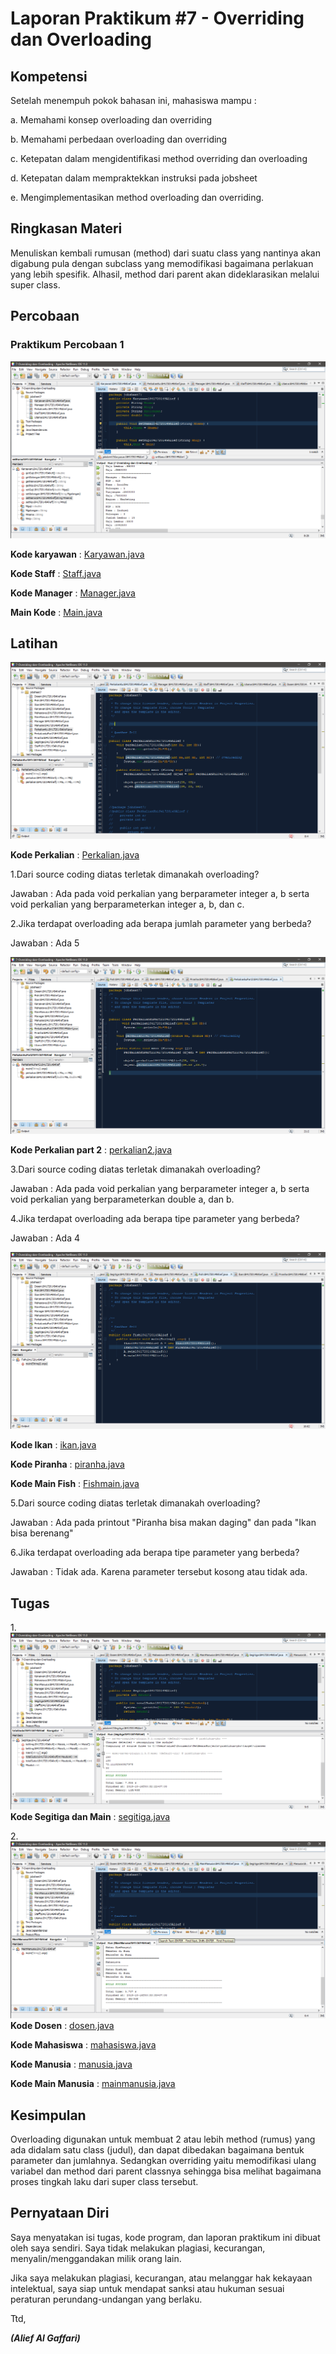 # Laporan Praktikum #7 - Overriding dan Overloading

## Kompetensi

Setelah menempuh pokok bahasan ini, mahasiswa mampu :

a.	Memahami konsep overloading dan overriding

b.	Memahami perbedaan overloading dan overriding

c.	Ketepatan dalam mengidentifikasi method overriding dan overloading

d.	Ketepatan dalam mempraktekkan instruksi pada jobsheet

e.	Mengimplementasikan method overloading dan overriding.


## Ringkasan Materi
Menuliskan kembali rumusan (method) dari suatu class yang nantinya akan digabung pula dengan subclass yang memodifikasi bagaimana perlakuan yang lebih spesifik. Alhasil, method dari parent akan dideklarasikan melalui super class.


## Percobaan

### Praktikum Percobaan 1

![screenshot](img7/Praktikum/Praktikum1.png)

**Kode karyawan** : [Karyawan.java](../../src/7_Overriding_dan_Overloading/Praktikum/Karyawan1841720149Alief.java)

**Kode Staff** : [Staff.java](../../src/7_Overriding_dan_Overloading/Praktikum/Staff1841720149Alief.java)

**Kode Manager** : [Manager.java](../../src/7_Overriding_dan_Overloading/Praktikum1/Manager1841720149Alief.java)

**Main Kode** : [Main.java](../../src/7_Overriding_dan_Overloading/Praktikum1/Utama1841720149Alief.java)

## Latihan
![screenshot](img7/Latihan/latihan1.png)

**Kode Perkalian** : [Perkalian.java](../../src/7_Overriding_dan_Overloading/Latihan/Perkalianku1841720149Alief.java)

1.Dari source coding diatas terletak dimanakah overloading?

Jawaban : Ada pada void perkalian yang berparameter integer a, b serta void perkalian yang berparameterkan integer a, b, dan c.

2.Jika terdapat overloading ada berapa jumlah parameter yang berbeda?

Jawaban : Ada 5

![screenshot](img7/Latihan/latihan2.png)

**Kode Perkalian part 2** : [perkalian2.java](../../src/7_Overriding_dan_Overloading/Latihan/PerkaliankuPart21841720149Alief.java)

3.Dari source coding diatas terletak dimanakah overloading?

Jawaban : Ada pada void perkalian yang berparameter integer a, b serta void perkalian yang berparameterkan double a, dan b.

4.Jika terdapat overloading ada berapa tipe parameter yang berbeda?

Jawaban : Ada 4

![screenshot](img7/Latihan/latihan3.png)

**Kode Ikan** : [ikan.java](../../src/7_Overriding_dan_Overloading/Latihan/Ikan1841720149Alief.java)

**Kode Piranha** : [piranha.java](../../src/7_Overriding_dan_Overloading/Latihan/Piranha1841720149Alief.java)

**Kode Main Fish** : [Fishmain.java](../../src/7_Overriding_dan_Overloading/Latihan/Fish1841720149Alief.java)


5.Dari source coding diatas terletak dimanakah overloading?

Jawaban : Ada pada printout "Piranha bisa makan daging" dan pada "Ikan bisa berenang"

6.Jika terdapat overloading ada berapa tipe parameter yang berbeda?

Jawaban : Tidak ada. Karena parameter tersebut kosong atau tidak ada.

## Tugas

1.![screenshot](img7/Tugas/tugas1.png)
**Kode Segitiga dan Main** : [segitiga.java](../../src/7_Overriding_dan_Overloading/Tugas/Segitiga1841720149Alief.java)

2.![screenshot](img7/Tugas/tugas2.png)
**Kode Dosen** : [dosen.java](../../src/7_Overriding_dan_Overloading/Tugas/Dosen1841720148Alief.java)

**Kode Mahasiswa** : [mahasiswa.java](../../src/7_Overriding_dan_Overloading/Tugas/Mahasiswa1841720149Alief.java)

**Kode Manusia** : [manusia.java](../../src/7_Overriding_dan_Overloading/Tugas/Manusia1841720149Alief.java)

**Kode Main Manusia** : [mainmanusia.java](../../src/7_Overriding_dan_Overloading/Tugas/MainManusia1841720149Alief.java)

## Kesimpulan

Overloading digunakan untuk membuat 2 atau lebih method (rumus) yang ada didalam satu class (judul), dan dapat dibedakan bagaimana bentuk parameter dan jumlahnya. Sedangkan overriding yaitu memodifikasi ulang variabel dan method dari parent classnya sehingga bisa melihat bagaimana proses tingkah laku dari super class tersebut.

## Pernyataan Diri

Saya menyatakan isi tugas, kode program, dan laporan praktikum ini dibuat oleh saya sendiri. Saya tidak melakukan plagiasi, kecurangan, menyalin/menggandakan milik orang lain.

Jika saya melakukan plagiasi, kecurangan, atau melanggar hak kekayaan intelektual, saya siap untuk mendapat sanksi atau hukuman sesuai peraturan perundang-undangan yang berlaku.

Ttd,

***(Alief Al Gaffari)***
